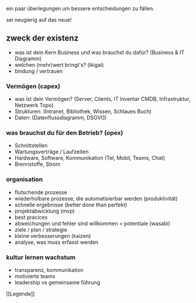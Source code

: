 ein paar überlegungen um bessere entscheidungen zu fällen.

sei neugierig auf das neue!

## zweck der existenz

- was ist dein Kern Business und was brauchst du dafür? (Business & IT Diagramm)
- welchen (mehr)wert bringt's? (ikigai)
- bindung / vertrauen


### Vermögen (capex)

- was ist dein Vermögen? (Server, Clients, IT Inventar CMDB, Infrastruktur, Netzwerk Topo)
- Strukturen: (Intranet, Bibliothek, Wissen, Schlaues Buch)
- Daten: (Datenflussdiagramm, DSGVO)

### was brauchst du für den Betrieb? (opex)

- Schnittstellen
- Wartungsverträge / Laufzeiten 
- Hardware, Software, Kommunikation (Tel, Mobil, Teams, Chat)
- Brennstoffe, Strom

### organisation

- flutschende prozesse 
- wiederholbare prozesse, die automatisierbar werden (produktivität)
- schnelle ergebnisse (better done than perfekt)
- projektabwicklung (mvp)
- best pracices
- abweichungen und fehler sind willkommen = potentiale (wasabi)
- ziele / plan / strategie
- kleine verbesserungen (kaizen)
- analyse, was muss erfasst werden

### kultur lernen wachstum

- transparenz, kommunikation
- motivierte teams
- leadership vs gemeinsame führung


[[Legende]]
